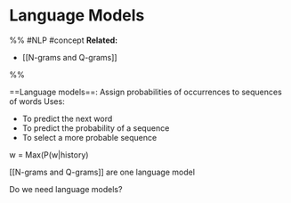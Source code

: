 # Language Models
%%
#NLP 
#concept
**Related:**
-  [[N-grams and Q-grams]]

%%

==Language models==: Assign probabilities of occurrences to sequences of words
Uses:
- To predict the next word
- To predict the probability of a sequence
- To select a more probable sequence

w = Max(P(w|history)

[[N-grams and Q-grams]] are one language model

Do we need language models?

